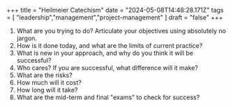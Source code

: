 +++ 
  title = "Heilmeier Catechism"
  date = "2024-05-08T14:48:28.171Z"
  tags = [ "leadership","management","project-management" ]
  draft = "false"
  +++
  1. What are you trying to do? Articulate your objectives using absolutely no jargon.
2. How is it done today, and what are the limits of current practice? 
3. What is new in your approach, and why do you think it will be successful?
4. Who cares? If you are successful, what difference will it make?
5. What are the risks?
6. How much will it cost?
7. How long will it take?
8. What are the mid-term and final "exams" to check for success?
  
  
  